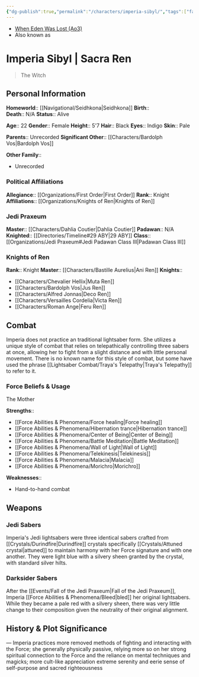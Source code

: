 ```yaml
---
{"dg-publish":true,"permalink":"/characters/imperia-sibyl/","tags":["fallenjedi","firstorder","knightsofren","jedipraxeum","jediknight","forcesensitive","unfinished","trayas"]}
---
```


- [When Eden Was Lost (Ao3)](https://archiveofourown.org/works/19334440/chapters/45992584)
- Also known as

# Imperia Sibyl | Sacra Ren
>The Witch

## Personal Information

**Homeworld**::  [[Navigational/Seidhkona\|Seidhkona]]
**Birth**::  
**Death**::  N/A
**Status**::  Alive

**Age**::  22
**Gender**::  Female 
**Height**::  5'7
**Hair**::  Black
**Eyes**::  Indigo
**Skin**::  Pale

**Parents**::  Unrecorded 
**Significant Other**::  [[Characters/Bardolph Vos\|Bardolph Vos]]

**Other Family**::
- Unrecorded

### Political Affiliations

**Allegiance**::  [[Organizations/First Order\|First Order]]
**Rank**::  Knight
**Affiliations**::  [[Organizations/Knights of Ren\|Knights of Ren]]

### Jedi Praxeum

**Master**::  [[Characters/Dahlia Coutier\|Dahlia Coutier]]
**Padawan**::  N/A
**Knighted**::  [[Directories/Timeline#29 ABY\|29 ABY]]
**Class**::  [[Organizations/Jedi Praxeum#Jedi Padawan Class III\|Padawan Class III]]

### Knights of Ren

**Rank**::  Knight
**Master**::  [[Characters/Bastille Aurelius\|Ani Ren]]
**Knights**::
- [[Characters/Chevalier Hellix\|Muta Ren]]
- [[Characters/Bardolph Vos\|Jus Ren]]
- [[Characters/Alfred Jonnas\|Deco Ren]]
- [[Characters/Versailles Cordelia\|Victa Ren]]
- [[Characters/Roman Ange\|Feru Ren]]

## Combat

Imperia does not practice an traditional lightsaber form. She utilizes a unique style of combat that relies on telepathically controlling three sabers at once, allowing her to fight from a slight distance and with little personal movement. There is no known name for this style of combat, but some have used the phrase [[Lightsaber Combat/Traya's Telepathy\|Traya's Telepathy]] to refer to it. 

### Force Beliefs & Usage

The Mother

**Strengths**::
- [[Force Abilities & Phenomena/Force healing\|Force healing]]
- [[Force Abilities & Phenomena/Hibernation trance\|Hibernation trance]]
- [[Force Abilities & Phenomena/Center of Being\|Center of Being]]
- [[Force Abilities & Phenomena/Battle Meditation\|Battle Meditation]]
- [[Force Abilities & Phenomena/Wall of Light\|Wall of Light]]
- [[Force Abilities & Phenomena/Telekinesis\|Telekinesis]]
- [[Force Abilities & Phenomena/Malacia\|Malacia]]
- [[Force Abilities & Phenomena/Morichro\|Morichro]]

**Weaknesses**::
- Hand-to-hand combat

## Weapons

### Jedi Sabers

Imperia's Jedi lightsabers were three identical sabers crafted from [[Crystals/Durindfire\|Durindfire]] crystals specifically [[Crystals/Attuned crystal\|attuned]] to maintain harmony with her Force signature and with one another. They were light blue with a silvery sheen granted by the crystal, with standard silver hilts. 

### Darksider Sabers

After the [[Events/Fall of the Jedi Praxeum\|Fall of the Jedi Praxeum]], Imperia [[Force Abilities & Phenomena/Bleed\|bled]] her original lightsabers. While they became a pale red with a silvery sheen, there was very little change to their composition given the neutrality of their original alignment. 

## History & Plot Significance

— Imperia practices more removed methods of fighting and interacting with the Force; she generally physically passive, relying more so on her strong spiritual connection to the Force and the reliance on mental techniques and magicks; more cult-like appreciation
extreme serenity and eerie sense of self-purpose and sacred righteousness